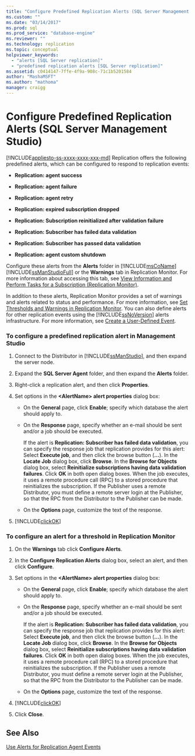```yaml
---
title: "Configure Predefined Replication Alerts (SQL Server Management Studio) | Microsoft Docs"
ms.custom: ""
ms.date: "03/14/2017"
ms.prod: sql
ms.prod_service: "database-engine"
ms.reviewer: ""
ms.technology: replication
ms.topic: conceptual
helpviewer_keywords: 
  - "alerts [SQL Server replication]"
  - "predefined replication alerts [SQL Server replication]"
ms.assetid: c0414147-7ffe-4f9a-908c-71c1b5201584
author: "MashaMSFT"
ms.author: "mathoma"
manager: craigg
---
```

# Configure Predefined Replication Alerts (SQL Server Management Studio)
[!INCLUDE[appliesto-ss-xxxx-xxxx-xxx-md](../../../includes/appliesto-ss-xxxx-xxxx-xxx-md.md)]
  Replication offers the following predefined alerts, which can be configured to respond to replication events:  
  
-   **Replication: agent success**  
  
-   **Replication: agent failure**  
  
-   **Replication: agent retry**  
  
-   **Replication: expired subscription dropped**  
  
-   **Replication: Subscription reinitialized after validation failure**  
  
-   **Replication: Subscriber has failed data validation**  
  
-   **Replication: Subscriber has passed data validation**  
  
-   **Replication: agent custom shutdown**  
  
 Configure these alerts from the **Alerts** folder in [!INCLUDE[msCoName](../../../includes/msconame-md.md)] [!INCLUDE[ssManStudioFull](../../../includes/ssmanstudiofull-md.md)] or the **Warnings** tab in Replication Monitor. For more information about accessing this tab, see [View Information and Perform Tasks for a Subscription &#40;Replication Monitor&#41;](../../../relational-databases/replication/monitor/view-information-and-perform-tasks-for-a-subscription-replication-monitor.md).  
  
 In addition to these alerts, Replication Monitor provides a set of warnings and alerts related to status and performance. For more information, see [Set Thresholds and Warnings in Replication Monitor](../../../relational-databases/replication/monitor/set-thresholds-and-warnings-in-replication-monitor.md). You can also define alerts for other replication events using the [!INCLUDE[ssNoVersion](../../../includes/ssnoversion-md.md)] alerts infrastructure. For more information, see [Create a User-Defined Event](https://msdn.microsoft.com/library/03d71a35-97fa-4bba-aa9a-23ac9c9cf879).  
  
### To configure a predefined replication alert in Management Studio  
  
1.  Connect to the Distributor in [!INCLUDE[ssManStudio](../../../includes/ssmanstudio-md.md)], and then expand the server node.  
  
2.  Expand the **SQL Server Agent** folder, and then expand the **Alerts** folder.  
  
3.  Right-click a replication alert, and then click **Properties**.  
  
4.  Set options in the **\<AlertName> alert properties** dialog box:  
  
    -   On the **General** page, click **Enable**; specify which database the alert should apply to.  
  
    -   On the **Response** page, specify whether an e-mail should be sent and/or a job should be executed.  
  
         If the alert is **Replication: Subscriber has failed data validation**, you can specify the response job that replication provides for this alert: Select **Execute job**, and then click the browse button (**…**). In the **Locate Job** dialog box, click **Browse**. In the **Browse for Objects** dialog box, select **Reinitialize subscriptions having data validation failures**. Click **OK** in both open dialog boxes. When the job executes, it uses a remote procedure call (RPC) to a stored procedure that reinitializes the subscription. If the Publisher uses a remote Distributor, you must define a remote server login at the Publisher, so that the RPC from the Distributor to the Publisher can be made.  
  
    -   On the **Options** page, customize the text of the response.  
  
5.  [!INCLUDE[clickOK](../../../includes/clickok-md.md)]  
  
### To configure an alert for a threshold in Replication Monitor  
  
1.  On the **Warnings** tab click **Configure Alerts**.  
  
2.  In the **Configure Replication Alerts** dialog box, select an alert, and then click **Configure**.  
  
3.  Set options in the **\<AlertName> alert properties** dialog box:  
  
    -   On the **General** page, click **Enable**; specify which database the alert should apply to.  
  
    -   On the **Response** page, specify whether an e-mail should be sent and/or a job should be executed.  
  
         If the alert is **Replication: Subscriber has failed data validation**, you can specify the response job that replication provides for this alert: Select **Execute job**, and then click the browse button (**…**). In the **Locate Job** dialog box, click **Browse**. In the **Browse for Objects** dialog box, select **Reinitialize subscriptions having data validation failures**. Click **OK** in both open dialog boxes. When the job executes, it uses a remote procedure call (RPC) to a stored procedure that reinitializes the subscription. If the Publisher uses a remote Distributor, you must define a remote server login at the Publisher, so that the RPC from the Distributor to the Publisher can be made.  
  
    -   On the **Options** page, customize the text of the response.  
  
4.  [!INCLUDE[clickOK](../../../includes/clickok-md.md)]  
  
5.  Click **Close**.  
  
## See Also  
 [Use Alerts for Replication Agent Events](../../../relational-databases/replication/agents/use-alerts-for-replication-agent-events.md)  
  
  
